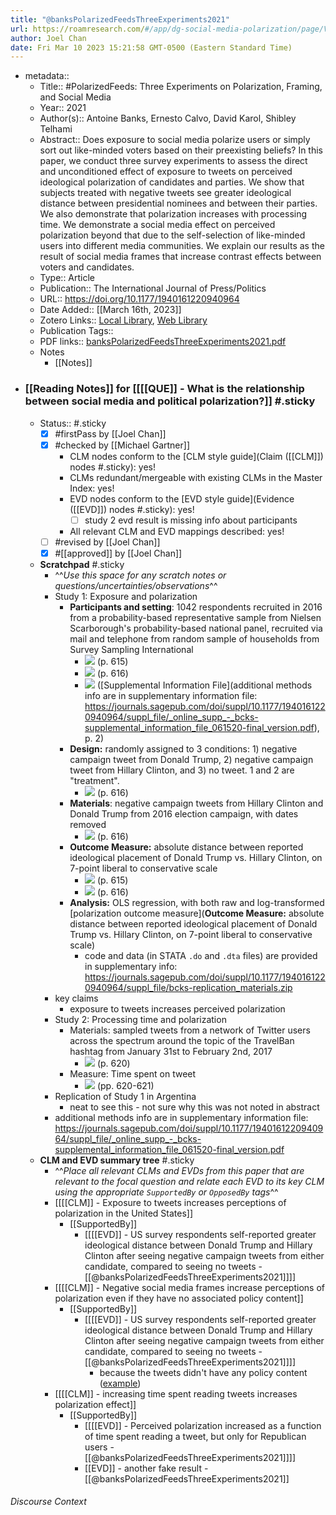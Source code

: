```yaml
---
title: "@banksPolarizedFeedsThreeExperiments2021"
url: https://roamresearch.com/#/app/dg-social-media-polarization/page/ViQf5pfJC
author: Joel Chan
date: Fri Mar 10 2023 15:21:58 GMT-0500 (Eastern Standard Time)
---
```


- metadata::
    - Title:: #PolarizedFeeds: Three Experiments on Polarization, Framing, and Social Media
    - Year:: 2021
    - Author(s):: Antoine Banks, Ernesto Calvo, David Karol, Shibley Telhami
    - Abstract:: Does exposure to social media polarize users or simply sort out like-minded voters based on their preexisting beliefs? In this paper, we conduct three survey experiments to assess the direct and unconditioned effect of exposure to tweets on perceived ideological polarization of candidates and parties. We show that subjects treated with negative tweets see greater ideological distance between presidential nominees and between their parties. We also demonstrate that polarization increases with processing time. We demonstrate a social media effect on perceived polarization beyond that due to the self-selection of like-minded users into different media communities. We explain our results as the result of social media frames that increase contrast effects between voters and candidates.
    - Type:: Article
    - Publication:: The International Journal of Press/Politics
    - URL:: https://doi.org/10.1177/1940161220940964
    - Date Added:: [[March 16th, 2023]]
    - Zotero Links:: [Local Library](zotero://select/groups/4993221/items/2BBMXBMN), [Web Library](https://www.zotero.org/groups/4993221/items/2BBMXBMN)
    - Publication Tags::
    - PDF links:: [banksPolarizedFeedsThreeExperiments2021.pdf](zotero://open-pdf/groups/4993221/items/M6V2FSPV)
    - Notes
        - [[Notes]]
- ### [[Reading Notes]] for [[[[QUE]] - What is the relationship between social media and political polarization?]] #.sticky
    - Status:: #.sticky
        - [x] #firstPass by [[Joel Chan]]
        - [x] #checked by [[Michael Gartner]]
            - CLM nodes conform to the [CLM style guide](Claim ([[CLM]]) nodes #.sticky): yes!
            - CLMs redundant/mergeable with existing CLMs in the Master Index: yes!
            - EVD nodes conform to the [EVD style guide](Evidence ([[EVD]]) nodes #.sticky): yes!
                - [ ] study 2 evd result is missing info about participants
            - All relevant CLM and EVD mappings described: yes!
        - [ ] #revised by [[Joel Chan]]
        - [x] #[[approved]] by [[Joel Chan]]
    - **Scratchpad** #.sticky
        - ^^_Use this space for any scratch notes or questions/uncertainties/observations_^^
        - Study 1: Exposure and polarization
            - **Participants and setting**: 1042 respondents recruited in 2016 from a probability-based representative sample from Nielsen Scarborough's probability-based national panel, recruited via mail and telephone from random sample of households from Survey Sampling International
                - ![](https://firebasestorage.googleapis.com/v0/b/firescript-577a2.appspot.com/o/imgs%2Fapp%2Fdg-social-media-polarization%2FftL6viL52x.51.07%402x.png?alt=media&token=778a2622-4e8e-4a3f-874c-badd302bc84d) (p. 615)
                - ![](https://firebasestorage.googleapis.com/v0/b/firescript-577a2.appspot.com/o/imgs%2Fapp%2Fdg-social-media-polarization%2FjDapr7XtCZ.54.28%402x.png?alt=media&token=c39c2104-2c6c-44a9-a90a-aa5debb85b05) (p. 616)
                - ![](https://firebasestorage.googleapis.com/v0/b/firescript-577a2.appspot.com/o/imgs%2Fapp%2Fdg-social-media-polarization%2FnjRB0VI7nm.38.19%402x.png?alt=media&token=b7f76f2b-65e4-4322-a2a5-cadd69885055) ([Supplemental Information File](additional methods info are in supplementary information file: https://journals.sagepub.com/doi/suppl/10.1177/1940161220940964/suppl_file/_online_supp_-_bcks-supplemental_information_file_061520-final_version.pdf), p. 2)
            - **Design:** randomly assigned to 3 conditions: 1) negative campaign tweet from Donald Trump, 2) negative campaign tweet from Hillary Clinton, and 3) no tweet. 1 and 2 are "treatment".
                - ![](https://firebasestorage.googleapis.com/v0/b/firescript-577a2.appspot.com/o/imgs%2Fapp%2Fdg-social-media-polarization%2FjVQUSE0a1T.png?alt=media&token=f6cbc6bc-c4fe-48d6-8901-f7c2366e3c0d) (p. 616)
            - **Materials**: negative campaign tweets from Hillary Clinton and Donald Trump from 2016 election campaign, with dates removed
                - ![](https://firebasestorage.googleapis.com/v0/b/firescript-577a2.appspot.com/o/imgs%2Fapp%2Fdg-social-media-polarization%2FjVQUSE0a1T.png?alt=media&token=f6cbc6bc-c4fe-48d6-8901-f7c2366e3c0d) (p. 616)
            - **Outcome Measure:** absolute distance between reported ideological placement of Donald Trump vs. Hillary Clinton, on 7-point liberal to conservative scale
                - ![](https://firebasestorage.googleapis.com/v0/b/firescript-577a2.appspot.com/o/imgs%2Fapp%2Fdg-social-media-polarization%2F6yIKVyPRch.55.21%402x.png?alt=media&token=efcbaddf-7469-4193-ae85-7b82ffd5f9a3) (p. 615)
                - ![](https://firebasestorage.googleapis.com/v0/b/firescript-577a2.appspot.com/o/imgs%2Fapp%2Fdg-social-media-polarization%2FXj9bc6oLlv.55.39%402x.png?alt=media&token=d8c2ef7c-e3b2-4bbd-b29b-d46fb0923f26) (p. 616)
            - **Analysis:** OLS regression, with both raw and log-transformed [polarization outcome measure](**Outcome Measure:** absolute distance between reported ideological placement of Donald Trump vs. Hillary Clinton, on 7-point liberal to conservative scale)
                - code and data (in STATA `.do` and `.dta` files) are provided in supplementary info: https://journals.sagepub.com/doi/suppl/10.1177/1940161220940964/suppl_file/bcks-replication_materials.zip
        - key claims
            - exposure to tweets increases perceived polarization
        - Study 2: Processing time and polarization
            - Materials: sampled tweets from a network of Twitter users across the spectrum around the topic of the TravelBan hashtag from January 31st to February 2nd, 2017
                - ![](https://firebasestorage.googleapis.com/v0/b/firescript-577a2.appspot.com/o/imgs%2Fapp%2Fdg-social-media-polarization%2FdGiKQilzc8.19.34.png?alt=media&token=430eb251-c810-478f-9acc-27804151db61) (p. 620)
            - Measure: Time spent on tweet
                - ![](https://firebasestorage.googleapis.com/v0/b/firescript-577a2.appspot.com/o/imgs%2Fapp%2Fdg-social-media-polarization%2FTT5XxlgWYj.20.19.png?alt=media&token=7f4ca5e5-ecb8-4b96-baea-e643fe2df33f) (pp. 620-621)
        - Replication of Study 1 in Argentina
            - neat to see this - not sure why this was not noted in abstract
        - additional methods info are in supplementary information file: https://journals.sagepub.com/doi/suppl/10.1177/1940161220940964/suppl_file/_online_supp_-_bcks-supplemental_information_file_061520-final_version.pdf
    - **CLM and EVD summary tree** #.sticky
        - ^^_Place all relevant CLMs and EVDs from this paper that are relevant to the focal question and relate each EVD to its key CLM using the appropriate `SupportedBy` or `OpposedBy` tags_^^
        - [[[[CLM]] - Exposure to tweets increases perceptions of polarization in the United States]]
            - [[SupportedBy]]
                - [[[[EVD]] - US survey respondents self-reported greater ideological distance between Donald Trump and Hillary Clinton after seeing negative campaign tweets from either candidate, compared to seeing no tweets - [[@banksPolarizedFeedsThreeExperiments2021]]]]
        - [[[[CLM]] - Negative social media frames increase perceptions of polarization even if they have no associated policy content]]
            - [[SupportedBy]]
                - [[[[EVD]] - US survey respondents self-reported greater ideological distance between Donald Trump and Hillary Clinton after seeing negative campaign tweets from either candidate, compared to seeing no tweets - [[@banksPolarizedFeedsThreeExperiments2021]]]]
                    - because the tweets didn't have any policy content ([example](![](https://firebasestorage.googleapis.com/v0/b/firescript-577a2.appspot.com/o/imgs%2Fapp%2Fdg-social-media-polarization%2FjVQUSE0a1T.png?alt=media&token=f6cbc6bc-c4fe-48d6-8901-f7c2366e3c0d) (p. 616)))
        - [[[[CLM]] - increasing time spent reading tweets increases polarization effect]]
            - [[SupportedBy]]
                - [[[[EVD]] - Perceived polarization increased as a function of time spent reading a tweet, but only for Republican users - [[@banksPolarizedFeedsThreeExperiments2021]]]]
                - [[EVD]] - another fake result - [[@banksPolarizedFeedsThreeExperiments2021]]

###### Discourse Context


